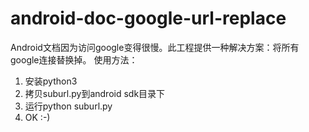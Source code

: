 # android-doc-google-url-replace
Android文档因为访问google变得很慢。此工程提供一种解决方案：将所有google连接替换掉。
使用方法：
1. 安装python3
2. 拷贝suburl.py到android sdk目录下
3. 运行python suburl.py
4. OK :-)
